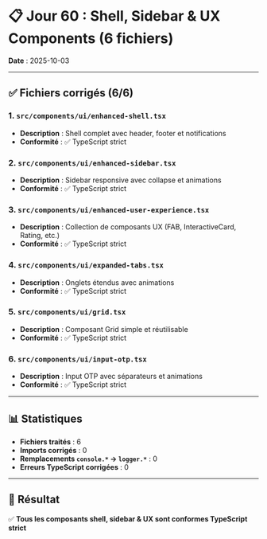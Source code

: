 # 📋 Jour 60 : Shell, Sidebar & UX Components (6 fichiers)

**Date** : 2025-10-03  

---

## ✅ Fichiers corrigés (6/6)

### 1. `src/components/ui/enhanced-shell.tsx`
- **Description** : Shell complet avec header, footer et notifications
- **Conformité** : ✅ TypeScript strict

### 2. `src/components/ui/enhanced-sidebar.tsx`
- **Description** : Sidebar responsive avec collapse et animations
- **Conformité** : ✅ TypeScript strict

### 3. `src/components/ui/enhanced-user-experience.tsx`
- **Description** : Collection de composants UX (FAB, InteractiveCard, Rating, etc.)
- **Conformité** : ✅ TypeScript strict

### 4. `src/components/ui/expanded-tabs.tsx`
- **Description** : Onglets étendus avec animations
- **Conformité** : ✅ TypeScript strict

### 5. `src/components/ui/grid.tsx`
- **Description** : Composant Grid simple et réutilisable
- **Conformité** : ✅ TypeScript strict

### 6. `src/components/ui/input-otp.tsx`
- **Description** : Input OTP avec séparateurs et animations
- **Conformité** : ✅ TypeScript strict

---

## 📊 Statistiques

- **Fichiers traités** : 6
- **Imports corrigés** : 0
- **Remplacements `console.*` → `logger.*`** : 0
- **Erreurs TypeScript corrigées** : 0

---

## 🎯 Résultat

✅ **Tous les composants shell, sidebar & UX sont conformes TypeScript strict**

